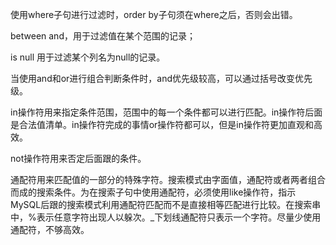 使用where子句进行过滤时，order by子句须在where之后，否则会出错。

between  and，用于过滤值在某个范围的记录；

is null 用于过滤某个列名为null的记录。

当使用and和or进行组合判断条件时，and优先级较高，可以通过括号改变优先级。

in操作符用来指定条件范围，范围中的每一个条件都可以进行匹配。in操作符后面是合法值清单。in操作符完成的事情or操作符都可以，但是in操作符更加直观和高效。

not操作符用来否定后面跟的条件。

通配符用来匹配值的一部分的特殊字符。搜索模式由字面值，通配符或者两者组合而成的搜索条件。为在搜索子句中使用通配符，必须使用like操作符，指示MySQL后跟的搜索模式利用通配符匹配而不是直接相等匹配进行比较。在搜索串中，%表示任意字符出现人以躲次。_下划线通配符只表示一个字符。尽量少使用通配符，不够高效。